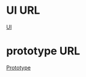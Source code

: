 # UI URL 
<a href="https://www.figma.com/design/2CRG07cRoRkjasfQICxIKb/Untitled?node-id=6-610&t=k2qqDwR2yQVfw4ZG-1">UI</a>
# prototype URL
<a href="https://drive.google.com/drive/folders/1dgsSmfjUBYPQd6dP4A-d5MsZRdRpHf4j">Prototype</a>
